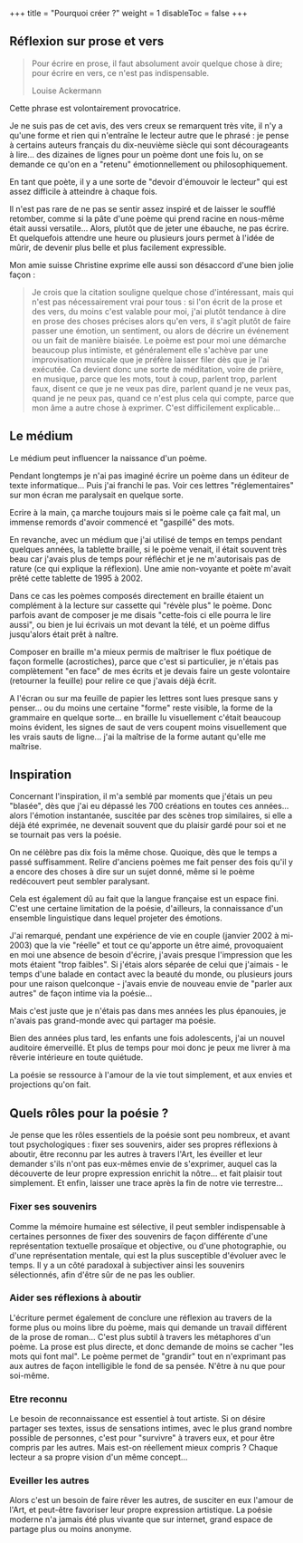 +++
title = "Pourquoi créer ?"
weight = 1
disableToc = false
+++

## Réflexion sur prose et vers

>Pour écrire en prose, il faut absolument avoir quelque chose à dire; pour écrire en vers, ce n'est pas indispensable.
>
>Louise Ackermann

Cette phrase est volontairement provocatrice.

Je ne suis pas de cet avis, des vers creux se remarquent très vite, il n'y a qu'une forme et rien qui n'entraîne le lecteur autre que le phrasé : je pense à certains auteurs français du dix-neuvième siècle qui sont décourageants à lire... des dizaines de lignes pour un poème dont une fois lu, on se demande ce qu'on en a "retenu" émotionnellement ou philosophiquement.

En tant que poète, il y a une sorte de "devoir d'émouvoir le lecteur" qui est assez difficile à atteindre à chaque fois.

Il n'est pas rare de ne pas se sentir assez inspiré et de laisser le soufflé retomber, comme si la pâte d'une poème qui prend racine en nous-même était aussi versatile... Alors, plutôt que de jeter une ébauche, ne pas écrire. Et quelquefois attendre une heure ou plusieurs jours permet à l'idée de mûrir, de devenir plus belle et plus facilement expressible.

Mon amie suisse Christine exprime elle aussi son désaccord d'une bien jolie façon :

>Je crois que la citation souligne quelque chose d'intéressant, mais qui n'est pas nécessairement vrai pour tous : si l'on écrit de la prose et des vers, du moins c'est valable pour moi, j'ai plutôt tendance à dire en prose des choses précises alors qu'en vers, il s'agit plutôt de faire passer une émotion, un sentiment, ou alors de décrire un événement ou un fait de manière biaisée. Le poème est pour moi une démarche beaucoup plus intimiste, et généralement elle s'achève par une improvisation musicale que je préfère laisser filer dès que je l'ai exécutée. Ca devient donc une sorte de méditation, voire de prière, en musique, parce que les mots, tout à coup, parlent trop, parlent faux, disent ce que je ne veux pas dire, parlent quand je ne veux pas, quand je ne peux pas, quand ce n'est plus cela qui compte, parce que mon âme a autre chose à exprimer. C'est difficilement explicable...

## Le médium

Le médium peut influencer la naissance d'un poème.

Pendant longtemps je n'ai pas imaginé écrire un poème dans un éditeur de texte informatique... Puis j'ai franchi le pas. Voir ces lettres "réglementaires" sur mon écran me paralysait en quelque sorte.

Ecrire à la main, ça marche toujours mais si le poème cale ça fait mal, un immense remords d'avoir commencé et "gaspillé" des mots.

En revanche, avec un médium que j'ai utilisé de temps en temps pendant quelques années, la tablette braille, si le poème venait, il était souvent très beau car j'avais plus de temps pour réfléchir et je ne m'autorisais pas de rature (ce qui explique la réflexion). Une amie non-voyante et poète m'avait prêté cette tablette de 1995 à 2002.

Dans ce cas les poèmes composés directement en braille étaient un complément à la lecture sur cassette qui "révèle plus" le poème. Donc parfois avant de composer je me disais "cette-fois ci elle pourra le lire aussi", ou bien je lui écrivais un mot devant la télé, et un poème diffus jusqu'alors était prêt à naître.

Composer en braille m'a mieux permis de maîtriser le flux poétique de façon formelle (acrostiches), parce que c'est si particulier, je n'étais pas complètement "en face" de mes écrits et je devais faire un geste volontaire (retourner la feuille) pour relire ce que j'avais déjà écrit.

A l'écran ou sur ma feuille de papier les lettres sont lues presque sans y penser... ou du moins une certaine "forme" reste visible, la forme de la grammaire en quelque sorte... en braille lu visuellement c'était beaucoup moins évident, les signes de saut de vers coupent moins visuellement que les vrais sauts de ligne... j'ai la maîtrise de la forme autant qu'elle me maîtrise.

## Inspiration

Concernant l'inspiration, il m'a semblé par moments que j'étais un peu "blasée", dès que j'ai eu dépassé les 700 créations en toutes ces années... alors l'émotion instantanée, suscitée par des scènes trop similaires, si elle a déjà été exprimée, ne devenait souvent que du plaisir gardé pour soi et ne se tournait pas vers la poésie.

On ne célèbre pas dix fois la même chose. Quoique, dès que le temps a passé suffisamment. Relire d'anciens poèmes me fait penser des fois qu'il y a encore des choses à dire sur un sujet donné, même si le poème redécouvert peut sembler paralysant.

Cela est également dû au fait que la langue française est un espace fini. C'est une certaine limitation de la poésie, d'ailleurs, la connaissance d'un ensemble linguistique dans lequel projeter des émotions.

J'ai remarqué, pendant une expérience de vie en couple (janvier 2002 à mi-2003) que la vie "réelle" et tout ce qu'apporte un être aimé, provoquaient en moi une absence de besoin d'écrire, j'avais presque l'impression que les mots étaient "trop faibles". Si j'étais alors séparée de celui que j'aimais - le temps d'une balade en contact avec la beauté du monde, ou plusieurs jours pour une raison quelconque - j'avais envie de nouveau envie de "parler aux autres" de façon intime via la poésie...

Mais c'est juste que je n'étais pas dans mes années les plus épanouies, je n'avais pas grand-monde avec qui partager ma poésie.

Bien des années plus tard, les enfants une fois adolescents, j'ai un nouvel auditoire émerveillé. Et plus de temps pour moi donc je peux me livrer à ma rêverie intérieure en toute quiétude.

La poésie se ressource à l'amour de la vie tout simplement, et aux envies et projections qu'on fait.

## Quels rôles pour la poésie ?

Je pense que les rôles essentiels de la poésie sont peu nombreux, et avant tout psychologiques : fixer ses souvenirs, aider ses propres réflexions à aboutir, être reconnu par les autres à travers l'Art, les éveiller et leur demander s'ils n'ont pas eux-mêmes envie de s'exprimer, auquel cas la découverte de leur propre expression enrichit la nôtre... et fait plaisir tout simplement. Et enfin, laisser une trace après la fin de notre vie terrestre...

### Fixer ses souvenirs

Comme la mémoire humaine est sélective, il peut sembler indispensable à certaines personnes de fixer des souvenirs de façon différente d'une représentation textuelle prosaïque et objective, ou d'une photographie, ou d'une représentation mentale, qui est la plus susceptible d'évoluer avec le temps. Il y a un côté paradoxal à subjectiver ainsi les souvenirs sélectionnés, afin d'être sûr de ne pas les oublier.

### Aider ses réflexions à aboutir

L'écriture permet également de conclure une réflexion au travers de la forme plus ou moins libre du poème, mais qui demande un travail différent de la prose de roman... C'est plus subtil à travers les métaphores d'un poème. La prose est plus directe, et donc demande de moins se cacher "les mots qui font mal". Le poème permet de "grandir" tout en n'exprimant pas aux autres de façon intelligible le fond de sa pensée. N'être à nu que pour soi-même.

### Etre reconnu

Le besoin de reconnaissance est essentiel à tout artiste. Si on désire partager ses textes, issus de sensations intimes, avec le plus grand nombre possible de personnes, c'est pour "survivre" à travers eux, et pour être compris par les autres. Mais est-on réellement mieux compris ? Chaque lecteur a sa propre vision d'un même concept...

### Eveiller les autres

Alors c'est un besoin de faire rêver les autres, de susciter en eux l'amour de l'Art, et peut-être favoriser leur propre expression artistique. La poésie moderne n'a jamais été plus vivante que sur internet, grand espace de partage plus ou moins anonyme.
